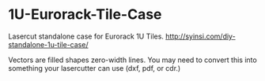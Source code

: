 # 1U-Eurorack-Tile-Case
Lasercut standalone case for Eurorack 1U Tiles.
http://syinsi.com/diy-standalone-1u-tile-case/

Vectors are filled shapes zero-width lines. You may need to convert this into something your lasercutter can use (dxf, pdf, or cdr.)
